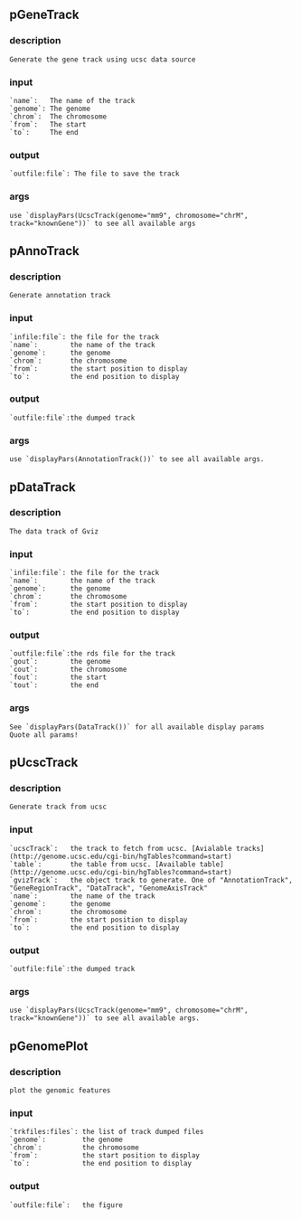 
## pGeneTrack

### description
    Generate the gene track using ucsc data source

### input
    `name`:   The name of the track
    `genome`: The genome
    `chrom`:  The chromosome
    `from`:   The start
    `to`:     The end

### output
    `outfile:file`: The file to save the track

### args
    use `displayPars(UcscTrack(genome="mm9", chromosome="chrM", track="knownGene"))` to see all available args

## pAnnoTrack

### description
    Generate annotation track

### input
    `infile:file`: the file for the track
    `name`:        the name of the track
    `genome`:      the genome
    `chrom`:       the chromosome
    `from`:        the start position to display
    `to`:          the end position to display

### output
    `outfile:file`:the dumped track

### args
    use `displayPars(AnnotationTrack())` to see all available args.

## pDataTrack

### description
    The data track of Gviz

### input
    `infile:file`: the file for the track
    `name`:        the name of the track
    `genome`:      the genome
    `chrom`:       the chromosome
    `from`:        the start position to display
    `to`:          the end position to display

### output
    `outfile:file`:the rds file for the track
    `gout`:        the genome
    `cout`:        the chromosome
    `fout`:        the start
    `tout`:        the end

### args
    See `displayPars(DataTrack())` for all available display params
    Quote all params!

## pUcscTrack

### description
    Generate track from ucsc

### input
    `ucscTrack`:   the track to fetch from ucsc. [Avialable tracks](http://genome.ucsc.edu/cgi-bin/hgTables?command=start)
    `table`:       the table from ucsc. [Available table](http://genome.ucsc.edu/cgi-bin/hgTables?command=start)
    `gvizTrack`:   the object track to generate. One of "AnnotationTrack", "GeneRegionTrack", "DataTrack", "GenomeAxisTrack"
    `name`:        the name of the track
    `genome`:      the genome
    `chrom`:       the chromosome
    `from`:        the start position to display
    `to`:          the end position to display

### output
    `outfile:file`:the dumped track

### args
    use `displayPars(UcscTrack(genome="mm9", chromosome="chrM", track="knownGene"))` to see all available args.

## pGenomePlot

### description
    plot the genomic features

### input
    `trkfiles:files`: the list of track dumped files
    `genome`:         the genome
    `chrom`:          the chromosome
    `from`:           the start position to display
    `to`:             the end position to display

### output
    `outfile:file`:   the figure
